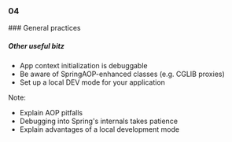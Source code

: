 <h3 class="chapter-number">04</h3>
### General practices

##### Other useful bitz

* App context initialization is debuggable
* Be aware of SpringAOP-enhanced classes (e.g. CGLIB proxies)
* Set up a local DEV mode for your application

Note:

- Explain AOP pitfalls
- Debugging into Spring's internals takes patience
- Explain advantages of a local development mode

